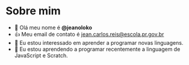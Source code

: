 # Sobre mim
- 👋 Olá meu nome é **@jeanoloko**
- :+1: Meu email de contato é jean.carlos.reis@escola.pr.gov.br
- 👀 Eu estou interessado em aprender a programar novas linguagens.
- 🌱 Eu estou aprendendo a programar recentemente a linguagem de JavaScript e Scratch.

